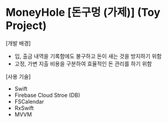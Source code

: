 # MoneyHole [돈구멍 (가제)] (Toy Project)

[개발 배경]
  - 입, 출금 내역을 기록함에도 불구하고 돈이 새는 것을 방지하기 위함
  - 고정, 가변 지출 비용을 구분하여 효율적인 돈 관리를 하기 위함
  
[사용 기술]
  - Swift
  - Firebase Cloud Stroe (DB)
  - FSCalendar
  - RxSwift
  - MVVM


